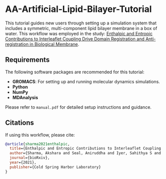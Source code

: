 # AA-Artificial-Lipid-Bilayer-Tutorial

This tutorial guides new users through setting up a simulation system that includes a symmetric, multi-component lipid bilayer membrane in a box of water. This workflow was employed in the study: [Enthalpic and Entropic Contributions to Interleaflet Coupling Drive Domain Registration and Anti-registration in Biological Membrane](https://www.biorxiv.org/content/10.1101/2021.09.29.462263v1.abstract).

## Requirements

The following software packages are recommended for this tutorial:
- **GROMACS**: For setting up and running molecular dynamics simulations.
- **Python**
- **NumPy**
- **MDAnalysis**

Please refer to `manual.pdf` for detailed setup instructions and guidance.

## Citations

If using this workflow, please cite:

```bibtex
@article{sharma2021enthalpic,
  title={Enthalpic and Entropic Contributions to Interleaflet Coupling Drive Domain Registration and Anti-registration in Biological Membrane},
  author={Sharma, Akshara and Seal, Aniruddha and Iyer, Sahithya S and Srivastava, Anand},
  journal={bioRxiv},
  year={2021},
  publisher={Cold Spring Harbor Laboratory}
}
